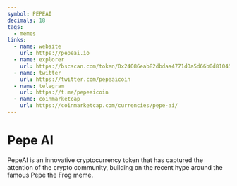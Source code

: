 ```yaml
---
symbol: PEPEAI
decimals: 18
tags:
  - memes
links:
  - name: website
    url: https://pepeai.io
  - name: explorer
    url: https://bscscan.com/token/0x24086eab82dbdaa4771d0a5d66b0d810458b0e86
  - name: twitter
    url: https://twitter.com/pepeaicoin
  - name: telegram
    url: https://t.me/pepeaicoin
  - name: coinmarketcap
    url: https://coinmarketcap.com/currencies/pepe-ai/
---
```


# Pepe AI

PepeAI is an innovative cryptocurrency token that has captured the attention of the crypto community, building on the recent hype around the famous Pepe the Frog meme.
